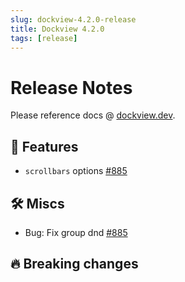 ```yaml
---
slug: dockview-4.2.0-release
title: Dockview 4.2.0
tags: [release]
---
```


# Release Notes

Please reference docs @ [dockview.dev](https://dockview.dev).

## 🚀 Features

- `scrollbars` options [#885](https://github.com/mathuo/dockview/pull/885)

## 🛠 Miscs

- Bug: Fix group dnd [#885](https://github.com/mathuo/dockview/pull/885)

## 🔥 Breaking changes


